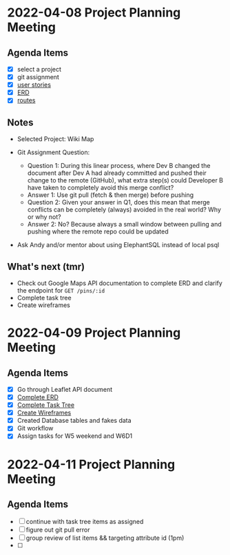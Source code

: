 # 2022-04-08 Project Planning Meeting
## Agenda Items
- [x] select a project
- [x] git assignment
- [x] [user stories](./user_stories.md)
- [x] [ERD](./wikimap_ERD.png)
- [x] [routes](./routes_and_mvp.md)

## Notes
* Selected Project: Wiki Map
* Git Assignment Question:
  * Question 1: During this linear process, where Dev B changed the document after Dev A had already committed and pushed their change to the remote (GitHub), what extra step(s) could Developer B have taken to completely avoid this merge conflict?
  * Answer 1: Use git pull (fetch & then merge) before pushing
  * Question 2: Given your answer in Q1, does this mean that merge conflicts can be completely (always) avoided in the real world? Why or why not?
  * Answer 2: No? Because always a small window between pulling and pushing where the remote repo could be updated

* Ask Andy and/or mentor about using ElephantSQL instead of local psql

## What's next (tmr)
* Check out Google Maps API documentation to complete ERD and clarify the endpoint for `GET /pins/:id`
* Complete task tree
* Create wireframes

# 2022-04-09 Project Planning Meeting
## Agenda Items
- [x] Go through Leaflet API document
- [x] [Complete ERD](./wikimap_ERD.png)
- [x] [Complete Task Tree](./wiki-map-task-tree.png)
- [x] [Create Wireframes](./wiki-map-wire-frame.png)
- [x] Created Database tables and fakes data
- [x] Git workflow
- [x] Assign tasks for W5 weekend and W6D1

# 2022-04-11 Project Planning Meeting
## Agenda Items
- [ ] continue with task tree items as assigned
- [ ] figure out git pull error
- [ ] group review of list items && targeting attribute id (1pm)
- [ ] 

